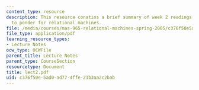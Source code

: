 ```yaml
---
content_type: resource
description: This resource conatins a brief summary of week 2 readings, questions
  to ponder for relational machines.
file: /media/courses/mas-965-relational-machines-spring-2005/c376f50e5ad0ad774ffe23b3aa2c2bab_lect2.pdf
file_type: application/pdf
learning_resource_types:
- Lecture Notes
ocw_type: OCWFile
parent_title: Lecture Notes
parent_type: CourseSection
resourcetype: Document
title: lect2.pdf
uid: c376f50e-5ad0-ad77-4ffe-23b3aa2c2bab
---
```

